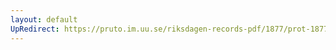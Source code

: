 ```yaml
---
layout: default
UpRedirect: https://pruto.im.uu.se/riksdagen-records-pdf/1877/prot-1877--ak--049/prot-1877--ak--049_011.pdf
---
```

